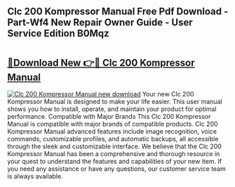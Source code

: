## Clc 200 Kompressor Manual Free Pdf Download - Part-Wf4 New Repair Owner Guide - User Service Edition B0Mqz

# <h2><a href="http://bc69060.oget.top/?id=Clc+200+Kompressor+Manual">🔗Download New 👉🔴 Clc 200 Kompressor Manual</a></h2>

[![Clc 200 Kompressor Manual new download](https://i.imgur.com/5g1atiW.png)](http://bc69060.oget.top/?id=Clc+200+Kompressor+Manual)
Your new Clc 200 Kompressor Manual is designed to make your life easier. This user manual shows you how to install, operate, and maintain your product for optimal performance. Compatible with Major Brands This Clc 200 Kompressor Manual is compatible with major brands of compatible products. Clc 200 Kompressor Manual advanced features include image recognition, voice commands, customizable profiles, and automatic backups, all accessible through the sleek and customizable interface. We believe that the Clc 200 Kompressor Manual has been a comprehensive and thorough resource in your quest to understand the features and capabilities of your new item. If you need any assistance or have any questions, our customer service team is always available.
